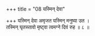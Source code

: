 +++
title = "08 यस्मिन् देवा"

+++
यस्मिन् देवा अमृजत यस्मिन् मनुष्या उत ।  
तस्मिन् घृतस्तावो मृष्ट्वा त्वमग्ने दिवं रुह ॥ ८ ॥